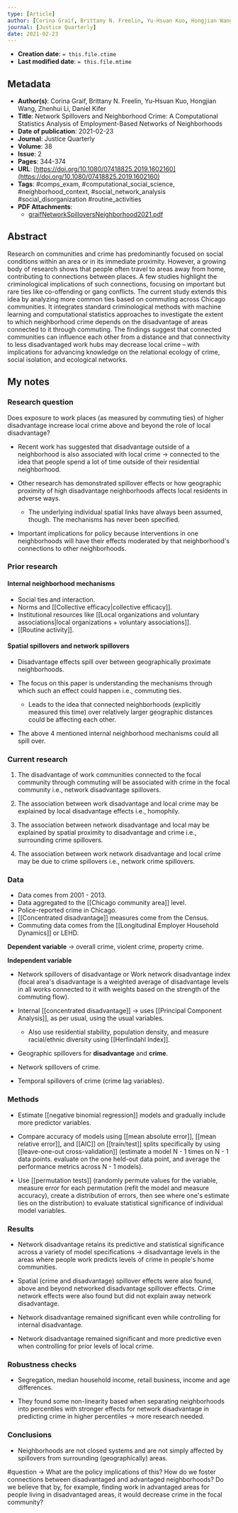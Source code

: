 ```yaml
---
type: [Article]
author: [Corina Graif, Brittany N. Freelin, Yu-Hsuan Kuo, Hongjian Wang, Zhenhui Li, Daniel Kifer]
journal: [Justice Quarterly]
date: 2021-02-23
---
```


* **Creation date**: `= this.file.ctime`
* **Last modified date**: `= this.file.mtime`

## Metadata

* **Author(s)**: Corina Graif, Brittany N. Freelin, Yu-Hsuan Kuo, Hongjian Wang, Zhenhui Li, Daniel Kifer
* **Title**: Network Spillovers and Neighborhood Crime: A Computational Statistics Analysis of Employment-Based Networks of Neighborhoods
* **Date of publication**: 2021-02-23
* **Journal**: Justice Quarterly
* **Volume**: 38
* **Issue**: 2
* **Pages**: 344-374
* **URL**: [https://doi.org/10.1080/07418825.2019.1602160](https://doi.org/10.1080/07418825.2019.1602160)
* **Tags**: #comps_exam, #computational_social_science, #neighborhood_context, #social_network_analysis #social_disorganization #routine_activities 
* **PDF Attachments**:
  * [graifNetworkSpilloversNeighborhood2021.pdf](zotero://open-pdf/library/items/6SRJHMQC)

## Abstract

Research on communities and crime has predominantly focused on social conditions within an area or in its immediate proximity. However, a growing body of research shows that people often travel to areas away from home, contributing to connections between places. A few studies highlight the criminological implications of such connections, focusing on important but rare ties like co-offending or gang conflicts. The current study extends this idea by analyzing more common ties based on commuting across Chicago communities. It integrates standard criminological methods with machine learning and computational statistics approaches to investigate the extent to which neighborhood crime depends on the disadvantage of areas connected to it through commuting. The findings suggest that connected communities can influence each other from a distance and that connectivity to less disadvantaged work hubs may decrease local crime – with implications for advancing knowledge on the relational ecology of crime, social isolation, and ecological networks.

## My notes

### Research question

Does exposure to work places (as measured by commuting ties) of higher disadvantage increase local crime above and beyond the role of local disadvantage?

* Recent work has suggested that disadvantage outside of a neighborhood is also associated with local crime -> connected to the idea that people spend a lot of time outside of their residential neighborhood.
  
* Other research has demonstrated spillover effects or how geographic proximity of high disadvantage neighborhoods affects local residents in adverse ways.
  
	* The underlying individual spatial links have always been assumed, though. The mechanisms has never been specified.
	  
* Important implications for policy because interventions in one neighborhoods will have their effects moderated by that neighborhood's connections to other neighborhoods.

### Prior research
#### Internal neighborhood mechanisms

* Social ties and interaction.
* Norms and [[Collective efficacy|collective efficacy]].
* Institutional resources like [[Local organizations and voluntary associations|local organizations + voluntary associations]].
* [[Routine activity]].

#### Spatial spillovers and network spillovers

* Disadvantage effects spill over between geographically proximate neighborhoods.
  
* The focus on this paper is understanding the mechanisms through which such an effect could happen i.e., commuting ties.
  
	* Leads to the idea that connected neighborhoods (explicitly measured this time) over relatively larger geographic distances could be affecting each other.
	  
* The above 4 mentioned internal neighborhood mechanisms could all spill over.

### Current research

1) The disadvantage of work communities connected to the focal community through commuting will be associated with crime in the focal community i.e., network disadvantage spillovers.
   
2) The association between work disadvantage and local crime may be explained by local disadvantage effects i.e., homophily.
   
3) The association between network disadvantage and local may be explained by spatial proximity to disadvantage and crime i.e., surrounding crime spillovers.
   
4) The association between work network disadvantage and local crime may be due to crime spillovers i.e., network crime spillovers.

### Data

* Data comes from 2001 - 2013.
* Data aggregated to the [[Chicago community area]] level.
* Police-reported crime in Chicago.
* [[Concentrated disadvantage]] measures come from the Census.
* Commuting data comes from the [[Longitudinal Employer Household Dynamics]] or LEHD.

**Dependent variable** -> overall crime, violent crime, property crime.

**Independent variable**

* Network spillovers of disadvantage or Work network disadvantage index (focal area's disadvantage is a weighted average of disadvantage levels in all works connected to it with weights based on the strength of the commuting flow).
  
* Internal [[concentrated disadvantage]] -> uses [[Principal Component Analysis]], as per usual, using the usual variables.
	* Also use residential stability, population density, and measure racial/ethnic diversity using [[Herfindahl Index]].
	  
* Geographic spillovers for **disadvantage** and **crime**.
  
* Network spillovers of crime.
  
* Temporal spillovers of crime (crime lag variables).

### Methods

* Estimate [[negative binomial regression]] models and gradually include more predictor variables.

* Compare accuracy of models using [[mean absolute error]], [[mean relative error]], and [[AIC]] on [[train/test]] splits specifically by using [[leave-one-out cross-validation]] (estimate a model N - 1 times on N - 1 data points. evaluate on the one held-out data point, and average the performance metrics across N - 1 models).
  
* Use [[permutation tests]] (randomly permute values for the variable, measure error for each permutation (refit the model and measure accuracy), create a distribution of errors, then see where one's estimate lies on the distribution) to evaluate statistical significance of individual model variables.

### Results

* Network disadvantage retains its predictive and statistical significance across a variety of model specifications -> disadvantage levels in the areas where people work predicts levels of crime in people's home communities.
  
* Spatial (crime and disadvantage) spillover effects were also found, above and beyond networked disadvantage spillover effects. Crime network effects were also found but did not explain away network disadvantage.
  
* Network disadvantage remained significant even while controlling for internal disadvantage.
  
* Network disadvantage remained significant and more predictive even when controlling for prior levels of local crime.

### Robustness checks

* Segregation, median household income, retail business, income and age differences.
  
* They found some non-linearity based when separating neighborhoods into percentiles with stronger effects for network disadvantage in predicting crime in higher percentiles -> more research needed.

### Conclusions

* Neighborhoods are not closed systems and are not simply affected by spillovers from surrounding (geographically) areas.

#question -> What are the policy implications of this? How do we foster connections between disadvantaged and advantaged neighborhoods? Do we believe that by, for example, finding work in advantaged areas for people living in disadvantaged areas, it would decrease crime in the focal community?